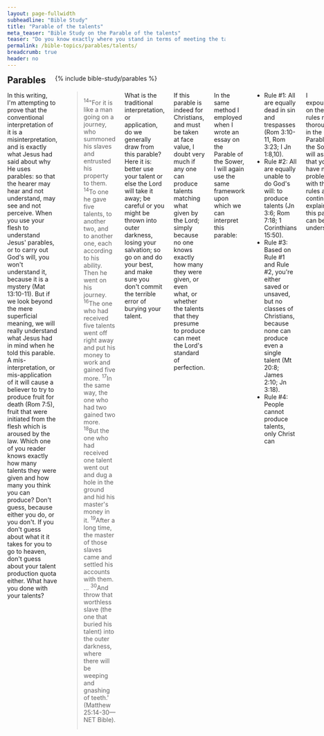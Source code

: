 ```yaml
---
layout: page-fullwidth
subheadline: "Bible Study"
title: "Parable of the talents"
meta_teaser: "Bible Study on the Parable of the talents"
teaser: "Do you know exactly where you stand in terms of meeting the talent production quota? This writing will show you exactly how you can meet your quota (Matthew 25:14-30)."
permalink: /bible-topics/parables/talents/
breadcrumb: true
header: no
---
```

<!--more-->
<div class="row">
<div class="bible-index medium-4 medium-push-8 columns">
<h2 style="margin: 0px">Parables</h2>
        {% include bible-study/parables %}
</div><!-- /.medium-4.columns -->
<div class="medium-8 medium-pull-4 columns" markdown="1">

In this writing, I'm attempting to prove that the conventional interpretation of it is a misinterpretation, and is exactly what Jesus had said about why He uses parables: so that the hearer may hear and not understand, may see and not perceive. When you use your flesh to understand Jesus' parables, or to carry out God's will, you won't understand it, because it is a mystery (Mat 13:10-11). But if we look beyond the mere superficial meaning, we will really understand what Jesus had in mind when he told this parable. A mis-interpretation, or mis-application of it will cause a believer to try to produce fruit for death (Rom 7:5), fruit that were initiated from the flesh which is aroused by the law. Which one of you reader knows exactly how many talents they were given and how many you think you can produce? Don't guess, because either you do, or you don't. If you don't guess about what it it takes for you to go to heaven, don't guess about your talent production quota either. What have you done with your talents?

> <sup>14</sup>"For it is like a man going on a journey, who summoned his slaves and entrusted his property to them. <sup>14</sup>To one he gave five talents, to another two, and to another one, each according to his ability. Then he went on his journey. <sup>16</sup>The one who had received five talents went off right away and put his money to work and gained five more. <sup>17</sup>In the same way, the one who had two gained two more. <sup>18</sup>But the one who had received one talent went out and dug a hole in the ground and hid his master's money in it. <sup>19</sup>After a long time, the master of those slaves came and settled his accounts with them. ... <sup>30</sup>And throw that worthless slave (the one that buried his talent) into the outer darkness, where there will be weeping and gnashing of teeth.' (Matthew 25:14-30—NET Bible).

What is the traditional interpretation, or application, do we generally draw from this parable? Here it is: better use your talent or else the Lord will take it away; be careful or you might be thrown into outer darkness, losing your salvation; so go on and do your best, and make sure you don't commit the terrible error of burying your talent.

If this parable is indeed for Christians, and must be taken at face value, I doubt very much if any one can produce talents matching what given by the Lord; simply because no one knows exactly how many they were given, or even what, or whether the talents that they presume to produce can meet the Lord's standard of perfection.

In the same method I employed when I wrote an essay on the Parable of the Sower, I will again use the same framework upon which we can interpret this parable:

- Rule #1: All are equally dead in sin and trespasses (Rom 3:10-11, Rom 3:23; I Jn 1:8,10).
- Rule #2: All are equally unable to do God's will: to produce talents (Jn 3:6; Rom 7:18; 1 Corinthians 15:50).
- Rule #3: Based on Rule #1 and Rule #2, you're either saved or unsaved, but no classes of Christians, because none can produce even a single talent (Mt 20:8; James 2:10; Jn 3:18).
- Rule #4: People cannot produce talents, only Christ can

I expounded on these rules rather thoroughly in the Parable of the Sower. I will assume that you have no problems with these rules as I continue to explain how this parable can be understood.

Note that Jesus gave the scenario of someone given 5 talents, produced another 5, someone given 2, produced exactly 2. Why didn't He say anything about someone given 10, but missed one? or anywhere in between? Might the one who missed a single one after producing 999,999 out of a million talents be treated as one who was given only one and missed it? Will God allow anything less than perfection: if you're given a million talents, better produce a million in return, and not a single one is allowed to be missed?

Worse yet, in a similar parable in Luke 19:12-27, each of the ten servants was given a mina, a servant produced 10 minas from one that was given him. What if he produced 9, or 5, or 1, or he worked hard but actually lost it due to a reversal of fortune? How do you know your effort meets the Lord's expectation?

Are you, the best of Christians, you preach on the radio and write books, are you sure you have produced in keeping with the talents given you? If you think you are something, let me assure you that you are not (Galatians 6:3). I'll give you proof that God demands nothing less than perfection.

"So then, be perfect, as your heavenly Father is perfect." (Mat 5:48)
"For the one who obeys the whole law but fails in one point has become guilty of all of it." (James 2:10)
"And I testify again to every man who lets himself be circumcised that he is obligated to obey the whole law." (Galatians 5:3)
"Speak to the entire assembly of Israel and say to them: 'Be holy because I, the LORD your God, am holy'." (Lev 19:2)
"You must be blameless before the LORD your God." (Deu 18:13)

When Jesus said: I give you 5 talents, produce 5, and when I give you 2, likewise give me back another 2, He meant it. The Word that spoke the world into existence does not say something that we can take lightly. He did not say you can produce less than what was given. He did not say given 5 you can produce 4.

So exactly how many talents did you, preachers and teachers, produce for God? Before you can presume to teach others about serving God, have you done your job to the full extent your Lord requires of you? Of all preachers I've heard, I believe Billy Graham is one among precious few who can avoid answering this question, because he never plays the role of a teacher, pretending to teach in place of Jesus, but he is faithfully serving as an ambassador, someone who simply points others to Christ.

Even if I were to go no further, any attempt to apply this parable, using a faulty interpretation, in a Christian life would prove futile; the Christian will never be sure of their standing when The Lord returns. And no one should prepare themselves for God's Kingdom without knowing the full status of their citizenship.

Jesus said it many times in the gospel, and in different ways, and Paul reiterated it in I Cor 15, that flesh and blood cannot inherit the kingdom of God. To inherit the kingdom of God, the "old man" must die before he can be born again; but how? Paul said that the old man, the body of death, clung to him like a siamese twins. And yet, Colossians 2:12, Romans 6:4, Galatians 3:27, all have claimed that we were counted as dead and buried with Christ. The demand is that we must die, and Christ did it for us.

What about the demand that we are to produce talents? Wouldn't it make sense that Christ does it for us, too? Or are you so prideful to say you're producing talents?

In Matthew 7:19, Jesus said you must bear fruit, otherwise you'd be cut off and thrown in the fire. But how can a man bear fruit if it is fruit of the Spirit? (Galatians 5:22); unless of course you think bearing fruit means doing something in the name of Christ? This was not what Jesus said about how to bear fruit. He said you bear fruit by being in Him; He didn't say do something and you'll get the fruit.

How are you "in Christ?" By doing something? If this is what you think then somebody is not teaching you the right gospel. You can feed a thousand poor and preach the gospel to tens of thousands, you may still be out of Christ (1 Cor 13). What that gets you in Christ, in God's family, is whether God thinks you are a righteous man. How do you become a righteous man? By God's grace and through your faith in Him. The Bible says a thousand times (I exaggerated) that no amount of work, even obedience to all of the law, can give you the righteousness of God.

Once again, God says: bear fruit, and He did it so He may freely give it to those that believe in Him. Talents and fruit, Jesus does it all to give to those that belong to Him, just as He gave Himself as a sacrifice on the cross to give it freely as the ransom to redeem your souls.

In Matthew 5:48, Jesus expects us to be perfect because God is perfect, and then He went ahead to shed the ever cleansing blood to freely give perfection to those that call on His name. Can you through any act of consecration, rituals, self sacrifices, make you perfect?

So you can't produce talents, you can't bear fruit, you can't die to yourself, you can't be perfect, and using the rules I made up earlier, you can't do anything that pleases God. I hope by now you understand what Jesus was implying when He gave this parable: apart from me you cannot do anything. To the Hebrews, He said: replace your burnt sacrifices with Me, to the Gentiles He said: Come unto Me. Then you will have talents, talents not from wretched you, but from the Author of Creation. And not one talent for another, but all that God will give you along with His Son, the One He gave out of the riches of His grace.

Don't try to understand this parable by itself, but put it in relationship with other foundational truths so you don't arrive at wrong conclusion and have doubts about the all sufficiency of the Cross of Christ. God expects nothing less than Work performed by the only One in whom He is well pleased: Almighty God. Your work? Your talents? Filthy rags. The prophet Isaiah would say the same of your (self-) righteous deeds (Isaiah 64:6). Be careful, because Jesus only accepts talents that come from Himself. When He tells you to "bring me the talents," He meant: only by believing in Me.

{% include bible-study/bible-study-footer %}
</div><!-- /.medium-8.columns -->
</div><!-- /.row -->
